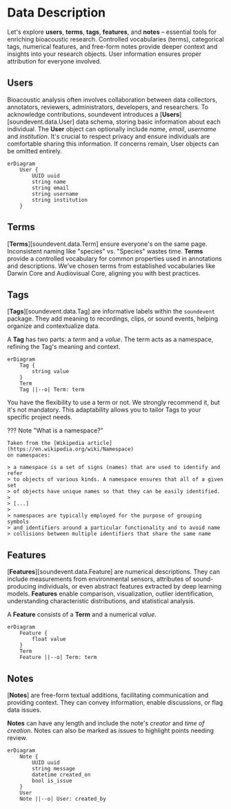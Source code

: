 # Data Description

Let's explore **users**, **terms**, **tags**, **features**, and **notes** – essential tools for enriching bioacoustic research.
Controlled vocabularies (terms), categorical tags, numerical features, and free-form notes provide deeper context and insights into your research objects.
User information ensures proper attribution for everyone involved.

## Users

Bioacoustic analysis often involves collaboration between data collectors, annotators, reviewers, administrators, developers, and researchers.
To acknowledge contributions, soundevent introduces a [**Users**][soundevent.data.User] data schema, storing basic information about each individual.
The **User** object can optionally include _name_, _email_, _username_ and _institution_.
It's crucial to respect privacy and ensure individuals are comfortable sharing this information.
If concerns remain, User objects can be omitted entirely.

```mermaid
erDiagram
    User {
        UUID uuid
        string name
        string email
        string username
        string institution
    }
```

## Terms

[**Terms**][soundevent.data.Term] ensure everyone's on the same page.
Inconsistent naming like "species" vs. "Species" wastes time.
**Terms** provide a controlled vocabulary for common properties used in annotations and descriptions.
We've chosen terms from established vocabularies like Darwin Core and Audiovisual Core, aligning you with best practices.

## Tags

[**Tags**][soundevent.data.Tag] are informative labels within the `soundevent` package.
They add meaning to recordings, clips, or sound events, helping organize and contextualize data.

A **Tag** has two parts: a _term_ and a _value_.
The term acts as a namespace, refining the Tag's meaning and context.

```mermaid
erDiagram
    Tag {
        string value
    }
    Term
    Tag ||--o| Term: term
```

You have the flexibility to use a term or not.
We strongly recommend it, but it's not mandatory.
This adaptability allows you to tailor Tags to your specific project needs.

??? Note "What is a namespace?"

    Taken from the [Wikipedia article](https://en.wikipedia.org/wiki/Namespace)
    on namespaces:

    > a namespace is a set of signs (names) that are used to identify and refer
    > to objects of various kinds. A namespace ensures that all of a given set
    > of objects have unique names so that they can be easily identified.
    >
    > [...]
    >
    > namespaces are typically employed for the purpose of grouping symbols
    > and identifiers around a particular functionality and to avoid name
    > collisions between multiple identifiers that share the same name

## Features

[**Features**][soundevent.data.Feature] are numerical descriptions.
They can include measurements from environmental sensors, attributes of sound-producing individuals, or even abstract features extracted by deep learning models.
**Features** enable comparison, visualization, outlier identification, understanding characteristic distributions, and statistical analysis.

A **Feature** consists of a **Term** and a numerical _value_.

```mermaid
erDiagram
    Feature {
        float value
    }
    Term
    Feature ||--o| Term: term
```

## Notes

[**Notes**] are free-form textual additions, facilitating communication and providing context.
They can convey information, enable discussions, or flag data issues.

**Notes** can have any length and include the note's _creator_ and _time of creation_.
Notes can also be marked as issues to highlight points needing review.

```mermaid
erDiagram
    Note {
        UUID uuid
        string message
        datetime created_on
        bool is_issue
    }
    User
    Note ||--o| User: created_by
```
